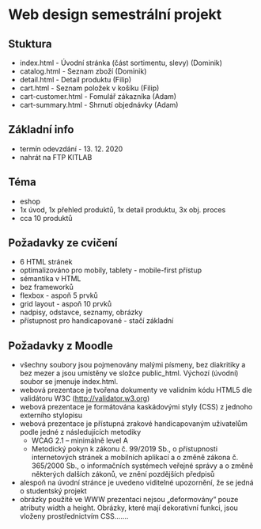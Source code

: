 # Web design semestrální projekt
## Stuktura
- index.html - Úvodní stránka (část sortimentu, slevy) (Dominik)
- catalog.html - Seznam zboží (Dominik)
- detail.html - Detail produktu (Filip)
- cart.html - Seznam položek v košíku (Filip)
- cart-customer.html - Fomulář zákazníka (Adam)
- cart-summary.html - Shrnutí objednávky (Adam)

## Základní info
- termín odevzdání - 13. 12. 2020
- nahrát na FTP KITLAB
## Téma
- eshop
- 1x úvod, 1x přehled produktů, 1x detail produktu, 3x obj. proces
- cca 10 produktů
## Požadavky ze cvičení
- 6 HTML stránek
- optimalizováno pro mobily, tablety - mobile-first přístup
- sémantika v HTML
- bez frameworků
- flexbox - aspoň 5 prvků
- grid layout - aspoň 10 prvků
- nadpisy, odstavce, seznamy, obrázky
- přístupnost pro handicapované - stačí základní
## Požadavky z Moodle
- všechny soubory jsou pojmenovány malými písmeny, bez diakritiky a bez mezer a jsou umístěny ve složce public_html. Výchozí (úvodní) soubor se jmenuje index.html.
- webová prezentace je tvořena dokumenty ve validním kódu HTML5 dle validátoru W3C (http://validator.w3.org)
- webová prezentace je formátována kaskádovými styly (CSS) z jednoho externího stylopisu
- webová prezentace je přístupná zrakové handicapovaným uživatelům podle jedné z následujících metodiky
    - WCAG 2.1 – minimálně level A
    - Metodický pokyn k zákonu č. 99/2019 Sb., o přístupnosti internetových stránek a mobilních aplikací a o změně zákona č. 365/2000 Sb., o informačních systémech veřejné správy a o změně některých dalších zákonů, ve znění pozdějších předpisů
- alespoň na úvodní stránce je uvedeno viditelné upozornění, že se jedná o studentský projekt
- obrázky použité ve WWW prezentaci nejsou „deformovány“ pouze atributy width a height. Obrázky, které mají dekorativní funkci, jsou vloženy prostřednictvím CSS.......
